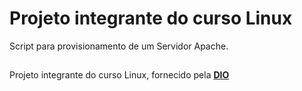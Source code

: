 # Projeto integrante do curso Linux 

Script para provisionamento de um Servidor Apache. 

##

Projeto integrante do curso Linux, fornecido pela [**DIO**](https://www.dio.me/)
